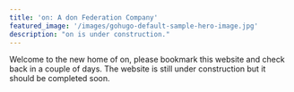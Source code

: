 ```yaml
---
title: 'on: A don Federation Company'
featured_image: '/images/gohugo-default-sample-hero-image.jpg'
description: "on is under construction."
---
```


Welcome to the new home of on, please bookmark this website and check back in a couple of days. The website is still under construction but it should be completed soon.
